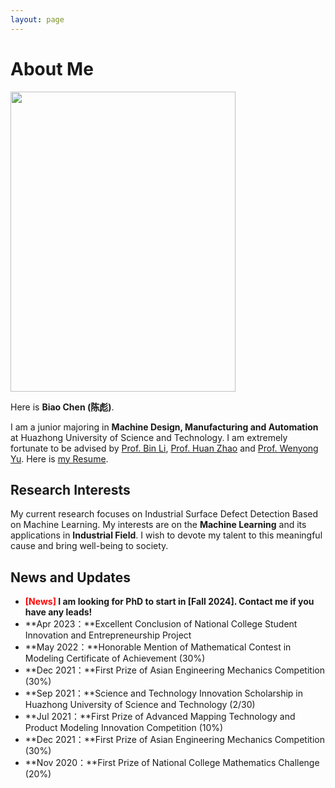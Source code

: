 ```yaml
---
layout: page
---
```


# About Me

<img src="https://max-chenb.github.io/BiaoChen.jpg" class="floatpic" width="360" height="480">

Here is **Biao Chen (陈彪)**.

I am a junior majoring in **Machine Design, Manufacturing and Automation** at Huazhong University of Science and Technology. I am extremely fortunate to be advised by [Prof. Bin Li](http://mse.hust.edu.cn/info/1143/1365.htm), [Prof. Huan Zhao](http://faculty.hust.edu.cn/zhaohuan/zh_CN/index.htm) and [Prof. Wenyong Yu](http://mse.hust.edu.cn/info/1145/1440.htm). Here is [my Resume](https://caihanlin.com/file/CV.pdf).

## Research Interests

My current research focuses on Industrial Surface Defect Detection Based on Machine Learning. My interests are on the **Machine Learning** and its applications in **Industrial Field**. I wish to devote my talent to this meaningful cause and bring well-being to society.

## News and Updates

- **<font color='red'>[News]</font> I am looking for PhD to start in [Fall 2024]. Contact me if you have any leads!**
- **Apr 2023：**Excellent Conclusion of National College Student Innovation and Entrepreneurship Project
- **May 2022：**Honorable Mention of Mathematical Contest in Modeling Certificate of Achievement (30%)
- **Dec 2021：**First Prize of Asian Engineering Mechanics Competition (30%)
- **Sep 2021：**Science and Technology Innovation Scholarship in Huazhong University of Science and Technology (2/30)
- **Jul 2021：**First Prize of Advanced Mapping Technology and Product Modeling Innovation Competition (10%)
- **Dec 2021：**First Prize of Asian Engineering Mechanics Competition (30%)
- **Nov 2020：**First Prize of National College Mathematics Challenge (20%)